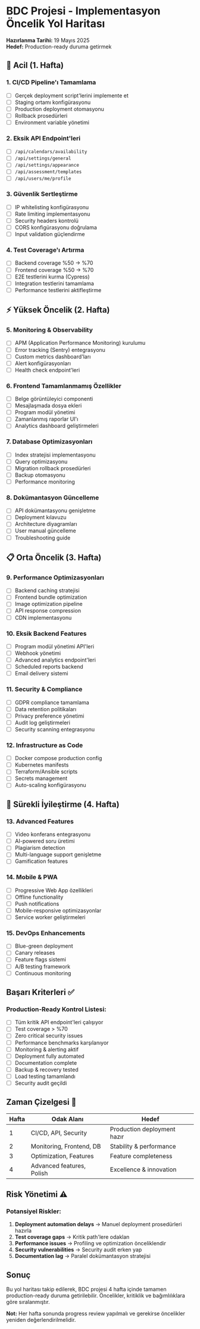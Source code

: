 # BDC Projesi - Implementasyon Öncelik Yol Haritası

**Hazırlanma Tarihi:** 19 Mayıs 2025  
**Hedef:** Production-ready duruma getirmek

## 🚨 Acil (1. Hafta)

### 1. CI/CD Pipeline'ı Tamamlama
- [ ] Gerçek deployment script'lerini implemente et
- [ ] Staging ortamı konfigürasyonu
- [ ] Production deployment otomasyonu
- [ ] Rollback prosedürleri
- [ ] Environment variable yönetimi

### 2. Eksik API Endpoint'leri
- [ ] `/api/calendars/availability`
- [ ] `/api/settings/general`
- [ ] `/api/settings/appearance`
- [ ] `/api/assessment/templates`
- [ ] `/api/users/me/profile`

### 3. Güvenlik Sertleştirme
- [ ] IP whitelisting konfigürasyonu
- [ ] Rate limiting implementasyonu
- [ ] Security headers kontrolü
- [ ] CORS konfigürasyonu doğrulama
- [ ] Input validation güçlendirme

### 4. Test Coverage'ı Artırma
- [ ] Backend coverage %50 → %70
- [ ] Frontend coverage %50 → %70
- [ ] E2E testlerini kurma (Cypress)
- [ ] Integration testlerini tamamlama
- [ ] Performance testlerini aktifleştirme

## ⚡ Yüksek Öncelik (2. Hafta)

### 5. Monitoring & Observability
- [ ] APM (Application Performance Monitoring) kurulumu
- [ ] Error tracking (Sentry) entegrasyonu
- [ ] Custom metrics dashboard'ları
- [ ] Alert konfigürasyonları
- [ ] Health check endpoint'leri

### 6. Frontend Tamamlanmamış Özellikler
- [ ] Belge görüntüleyici componenti
- [ ] Mesajlaşmada dosya ekleri
- [ ] Program modül yönetimi
- [ ] Zamanlanmış raporlar UI'ı
- [ ] Analytics dashboard geliştirmeleri

### 7. Database Optimizasyonları
- [ ] Index stratejisi implementasyonu
- [ ] Query optimizasyonu
- [ ] Migration rollback prosedürleri
- [ ] Backup otomasyonu
- [ ] Performance monitoring

### 8. Dokümantasyon Güncelleme
- [ ] API dokümantasyonu genişletme
- [ ] Deployment kılavuzu
- [ ] Architecture diyagramları
- [ ] User manual güncelleme
- [ ] Troubleshooting guide

## 📋 Orta Öncelik (3. Hafta)

### 9. Performance Optimizasyonları
- [ ] Backend caching stratejisi
- [ ] Frontend bundle optimization
- [ ] Image optimization pipeline
- [ ] API response compression
- [ ] CDN implementasyonu

### 10. Eksik Backend Features
- [ ] Program modül yönetimi API'leri
- [ ] Webhook yönetimi
- [ ] Advanced analytics endpoint'leri
- [ ] Scheduled reports backend
- [ ] Email delivery sistemi

### 11. Security & Compliance
- [ ] GDPR compliance tamamlama
- [ ] Data retention politikaları
- [ ] Privacy preference yönetimi
- [ ] Audit log geliştirmeleri
- [ ] Security scanning entegrasyonu

### 12. Infrastructure as Code
- [ ] Docker compose production config
- [ ] Kubernetes manifests
- [ ] Terraform/Ansible scripts
- [ ] Secrets management
- [ ] Auto-scaling konfigürasyonu

## 🔄 Sürekli İyileştirme (4. Hafta)

### 13. Advanced Features
- [ ] Video konferans entegrasyonu
- [ ] AI-powered soru üretimi
- [ ] Plagiarism detection
- [ ] Multi-language support genişletme
- [ ] Gamification features

### 14. Mobile & PWA
- [ ] Progressive Web App özellikleri
- [ ] Offline functionality
- [ ] Push notifications
- [ ] Mobile-responsive optimizasyonlar
- [ ] Service worker geliştirmeleri

### 15. DevOps Enhancements
- [ ] Blue-green deployment
- [ ] Canary releases
- [ ] Feature flags sistemi
- [ ] A/B testing framework
- [ ] Continuous monitoring

## Başarı Kriterleri ✅

### Production-Ready Kontrol Listesi:
- [ ] Tüm kritik API endpoint'leri çalışıyor
- [ ] Test coverage > %70
- [ ] Zero critical security issues
- [ ] Performance benchmarks karşılanıyor
- [ ] Monitoring & alerting aktif
- [ ] Deployment fully automated
- [ ] Documentation complete
- [ ] Backup & recovery tested
- [ ] Load testing tamamlandı
- [ ] Security audit geçildi

## Zaman Çizelgesi 📅

| Hafta | Odak Alanı | Hedef |
|-------|------------|-------|
| 1 | CI/CD, API, Security | Production deployment hazır |
| 2 | Monitoring, Frontend, DB | Stability & performance |
| 3 | Optimization, Features | Feature completeness |
| 4 | Advanced features, Polish | Excellence & innovation |

## Risk Yönetimi ⚠️

### Potansiyel Riskler:
1. **Deployment automation delays** → Manuel deployment prosedürleri hazırla
2. **Test coverage gaps** → Kritik path'lere odaklan
3. **Performance issues** → Profiling ve optimization önceliklendir
4. **Security vulnerabilities** → Security audit erken yap
5. **Documentation lag** → Paralel dokümantasyon stratejisi

## Sonuç

Bu yol haritası takip edilerek, BDC projesi 4 hafta içinde tamamen production-ready duruma getirilebilir. Öncelikler, kritiklik ve bağımlılıklara göre sıralanmıştır.

**Not:** Her hafta sonunda progress review yapılmalı ve gerekirse öncelikler yeniden değerlendirilmelidir.